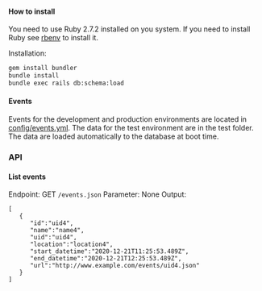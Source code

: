 #### How to install
You need to use Ruby 2.7.2 installed on you system. If you need to install Ruby see [rbenv](https://github.com/rbenv/rbenv) to install it.

Installation:
```sh
gem install bundler
bundle install
bundle exec rails db:schema:load
```

#### Events
Events for the development and production environments are located in [config/events.yml](config/events.yml). The data for the test environment are in the test folder.
The data are loaded automatically to the database at boot time.

### API
#### List events
Endpoint: GET `/events.json`
Parameter: None
Output:
```
[
   {
      "id":"uid4",
      "name":"name4",
      "uid":"uid4",
      "location":"location4",
      "start_datetime":"2020-12-21T11:25:53.489Z",
      "end_datetime":"2020-12-21T12:25:53.489Z",
      "url":"http://www.example.com/events/uid4.json"
   }
]
```
